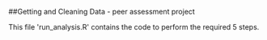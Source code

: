 ##Getting and Cleaning Data - peer assessment project

This file 'run_analysis.R' contains the code to perform the required 5 steps. 
